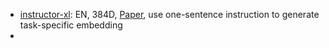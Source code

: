 - [instructor-xl](https://huggingface.co/hkunlp/instructor-xl): EN, 384D, [Paper](https://arxiv.org/abs/2212.09741), use one-sentence instruction to generate task-specific embedding
- 
